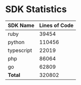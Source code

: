 # SDK Statistics

| SDK Name | Lines of Code |
| -------- | ------------- |
| ruby | 39454 |
| python | 110456 |
| typescript | 22019 |
| php | 86064 |
| go | 62809 |
| **Total** | 320802 |
